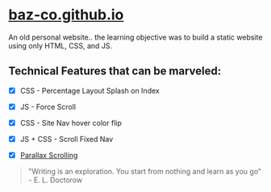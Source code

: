 # [baz-co.github.io](https://baz-co.github.io/ "baz-co github io")

An old personal website.. the learning objective was to build a static website using only HTML, CSS, and JS.

## Technical Features that can be marveled:

* [x] CSS - Percentage Layout Splash on Index
* [x] JS  - Force Scroll
* [x] CSS - Site Nav hover color flip
* [x] JS + CSS - Scroll Fixed Nav
* [x] [Parallax Scrolling](https://www.w3schools.com/howto/howto_css_parallax.asp "Background Image Scroll under content blocks")


> "Writing is an exploration. You start from nothing and learn as you go" - E. L. Doctorow
